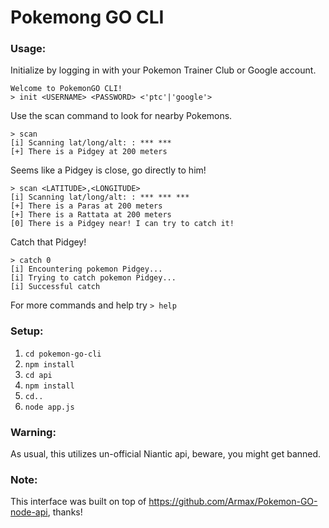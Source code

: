 # Pokemong GO CLI

### Usage:
Initialize by logging in with your Pokemon Trainer Club or Google account.
```
Welcome to PokemonGO CLI!
> init <USERNAME> <PASSWORD> <'ptc'|'google'> 
```
Use the scan command to look for nearby Pokemons.
```
> scan
[i] Scanning lat/long/alt: : *** ***
[+] There is a Pidgey at 200 meters
```
Seems like a Pidgey is close, go directly to him!
```
> scan <LATITUDE>,<LONGITUDE>
[i] Scanning lat/long/alt: : *** *** ***
[+] There is a Paras at 200 meters
[+] There is a Rattata at 200 meters
[0] There is a Pidgey near! I can try to catch it!
```
Catch that Pidgey!
```
> catch 0
[i] Encountering pokemon Pidgey...
[i] Trying to catch pokemon Pidgey...
[i] Successful catch
```
For more commands and help try `> help`

### Setup:
1. `cd pokemon-go-cli`
2. `npm install`
3. `cd api`
4. `npm install`
5. `cd..`
6. `node app.js`

### Warning:
As usual, this utilizes un-official Niantic api, beware, you might get banned.

### Note:
This interface was built on top of https://github.com/Armax/Pokemon-GO-node-api, thanks!

